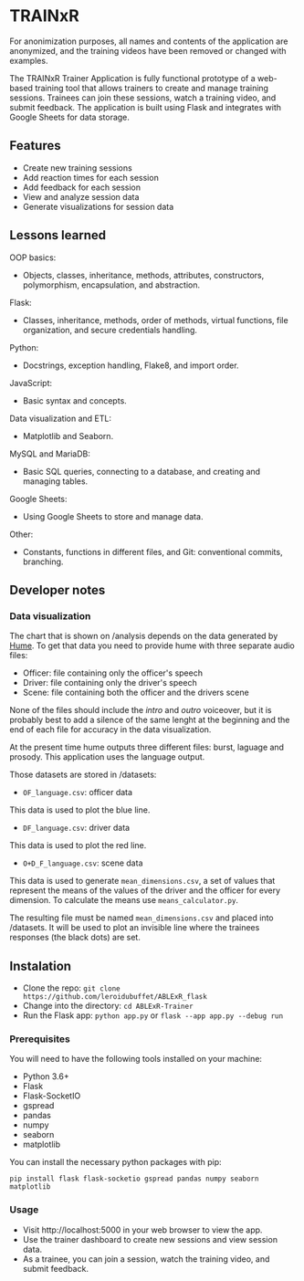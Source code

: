 # TRAINxR

For anonimization purposes, all names and contents of the application  are anonymized, and the training videos have been removed or changed with examples.

The TRAINxR Trainer Application is fully functional prototype of a web-based training tool that allows trainers to create and manage training sessions. Trainees can join these sessions, watch a training video, and submit feedback. The application is built using Flask and integrates with Google Sheets for data storage.

## Features

- Create new training sessions
- Add reaction times for each session
- Add feedback for each session
- View and analyze session data
- Generate visualizations for session data

## Lessons learned

OOP basics:
- Objects, classes, inheritance, methods, attributes, constructors, polymorphism, encapsulation, and abstraction.

Flask:
- Classes, inheritance, methods, order of methods, virtual functions, file organization, and secure credentials handling.

Python:
- Docstrings, exception handling, Flake8, and import order.

JavaScript:
- Basic syntax and concepts.

Data visualization and ETL:
- Matplotlib and Seaborn.

MySQL and MariaDB:
- Basic SQL queries, connecting to a database, and creating and managing tables.

Google Sheets:
- Using Google Sheets to store and manage data.

Other:
- Constants, functions in different files, and Git: conventional commits, branching.

## Developer notes

### Data visualization

The chart that is shown on /analysis depends on the data generated by [Hume](https://www.hume.ai). To get that data you need to provide hume with three separate audio files:

- Officer: file containing only the officer's speech
- Driver: file containing only the driver's speech
- Scene: file containing both the officer and the drivers scene

None of the files should include the *intro* and *outro* voiceover, but it is probably best to add a silence of the same lenght at the beginning and the end of each file for accuracy in the data visualization.

At the present time hume outputs three different files: burst, laguage and prosody. This application uses the language output.

Those datasets are stored in /datasets:

- `OF_language.csv`: officer data

This data is used to plot the blue line.

- `DF_language.csv`: driver data

This data is used to plot the red line.

- `O+D_F_language.csv`: scene data

This data is used to generate `mean_dimensions.csv`, a set of values that represent the means of the values of the driver and the officer for every dimension. To calculate the means use `means_calculator.py`.

The resulting file must be named `mean_dimensions.csv` and placed into /datasets. It will be used to plot an invisible line where the trainees responses (the black dots) are set.

## Instalation

- Clone the repo: `git clone https://github.com/leroidubuffet/ABLExR_flask`
- Change into the directory: `cd ABLExR-Trainer`
- Run the Flask app: `python app.py` or `flask --app app.py --debug run`

### Prerequisites

You will need to have the following tools installed on your machine:

- Python 3.6+
- Flask
- Flask-SocketIO
- gspread
- pandas
- numpy
- seaborn
- matplotlib

You can install the necessary python packages with pip:

`pip install flask flask-socketio gspread pandas numpy seaborn matplotlib`

### Usage

- Visit http://localhost:5000 in your web browser to view the app.
- Use the trainer dashboard to create new sessions and view session data.
- As a trainee, you can join a session, watch the training video, and submit feedback.

